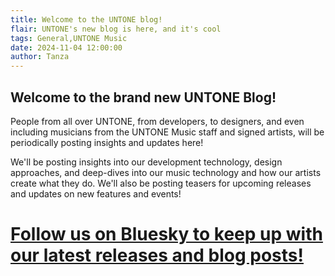 ```yaml
---
title: Welcome to the UNTONE blog!
flair: UNTONE's new blog is here, and it's cool
tags: General,UNTONE Music
date: 2024-11-04 12:00:00
author: Tanza
---
```


## Welcome to the brand new UNTONE Blog!

People from all over UNTONE, from developers, to designers, and even including musicians from the UNTONE Music staff and signed artists, will be periodically posting insights and updates here!

We'll be posting insights into our development technology, design approaches, and deep-dives into our music technology and how our artists create what they do. We'll also be posting teasers for upcoming releases and updates on new features and events!

# <a class="button cta" href="https://bsky.app/profile/untone.uk">Follow us on Bluesky to keep up with our latest releases and blog posts!</a>
